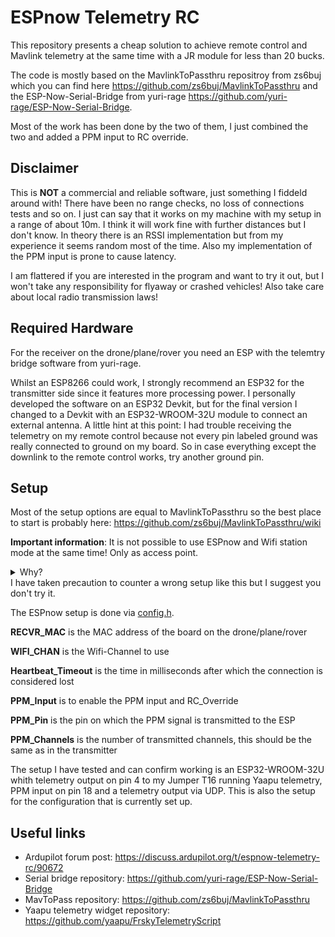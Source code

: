 # ESPnow Telemetry RC #

This repository presents a cheap solution to achieve remote control and Mavlink telemetry at the same time with a JR module for less than 20 bucks.

The code is mostly based on the MavlinkToPassthru repositroy from zs6buj which you can find here https://github.com/zs6buj/MavlinkToPassthru and the ESP-Now-Serial-Bridge from yuri-rage https://github.com/yuri-rage/ESP-Now-Serial-Bridge. 

Most of the work has been done by the two of them, I just combined the two and added a PPM input to RC override.

## Disclaimer ##
This is **NOT** a commercial and reliable software, just something I fiddeld around with! There have been no range checks, no loss of connections tests and so on. I just can say that it works on my machine with my setup in a range of about 10m. I think it will work fine with further distances but I don't know. In theory there is an RSSI implementation but from my experience it seems random most of the time. Also my implementation of the PPM input is prone to cause latency. 

I am flattered if you are interested in the program and want to try it out, but I won't take any responsibility for flyaway or crashed vehicles! Also take care about local radio transmission laws!

## Required Hardware
For the receiver on the drone/plane/rover you need an ESP with the telemtry bridge software from yuri-rage.

Whilst an ESP8266 could work, I strongly recommend an ESP32 for the transmitter side since it features more processing power. I personally developed the software on an ESP32 Devkit, but for the final version I changed to a Devkit with an ESP32-WROOM-32U module to connect an external antenna. A little hint at this point: I had trouble receiving the telemetry on my remote control because not every pin labeled ground was really connected to ground on my board. So in case everything except the downlink to the remote control works, try another ground pin.

## Setup ##
Most of the setup options are equal to MavlinkToPassthru so the best place to start is probably here: https://github.com/zs6buj/MavlinkToPassthru/wiki

**Important information**: It is not possible to use ESPnow and Wifi station mode at the same time! Only as access point. 
<details>
    <summary>Why?</summary>
    <p>ESPnow requires that both devices send on the same Wifi-Channel. If we connect to an existing Wifi the channel would be given by this wifi and we couldn't connect to the receiver via ESPnow (ignoring the edge case when the existing network and the ESPnow communication is on the same channel by chance).<p>
</details>
I have taken precaution to counter a wrong setup like this but I suggest you don't try it.

The ESPnow setup is done via [config.h](include/config.h). 

**RECVR_MAC** is the MAC address of the board on the drone/plane/rover

**WIFI_CHAN** is the Wifi-Channel to use

**Heartbeat_Timeout** is the time in milliseconds after which the connection is considered lost

**PPM_Input** is to enable the PPM input and RC_Override

**PPM_Pin** is the pin on which the PPM signal is transmitted to the ESP

**PPM_Channels** is the number of transmitted channels, this should be the same as in the transmitter

The setup I have tested and can confirm working is an ESP32-WROOM-32U whith telemetry output on pin 4 to my Jumper T16 running Yaapu telemetry, PPM input on pin 18 and a telemetry output via UDP. This is also the setup for the configuration that is currently set up.

## Useful links
* Ardupilot forum post: https://discuss.ardupilot.org/t/espnow-telemetry-rc/90672
* Serial bridge repository: https://github.com/yuri-rage/ESP-Now-Serial-Bridge
* MavToPass repository: https://github.com/zs6buj/MavlinkToPassthru
* Yaapu telemetry widget repository: https://github.com/yaapu/FrskyTelemetryScript
